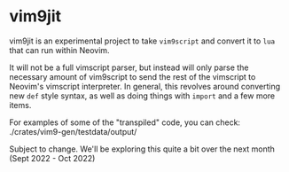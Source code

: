 # vim9jit

vim9jit is an experimental project to take `vim9script` and convert it to `lua` that can run within Neovim.

It will not be a full vimscript parser, but instead will only parse the necessary amount of vim9script to send
the rest of the vimscript to Neovim's vimscript interpreter. In general, this revolves around converting new `def`
style syntax, as well as doing things with `import` and a few more items.

For examples of some of the "transpiled" code, you can check: ./crates/vim9-gen/testdata/output/ 

Subject to change. We'll be exploring this quite a bit over the next month (Sept 2022 - Oct 2022)
